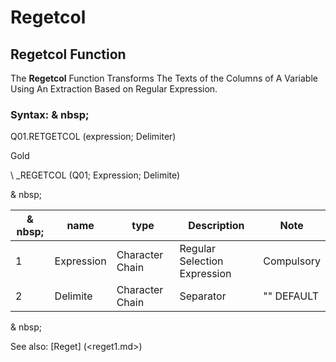 # Regetcol

## Regetcol Function

The **Regetcol** Function Transforms The Texts of the Columns of A Variable Using An Extraction Based on Regular Expression.

### Syntax: & nbsp;

Q01.RETGETCOL (expression; Delimiter)

Gold

\ _REGETCOL (Q01; Expression; Delimite)

& nbsp;

| & nbsp; | **name** | **type** | **Description** | **Note** |
| --- | --- | --- | --- | --- |
| &#49; | Expression | Character Chain | Regular Selection Expression | Compulsory |
| &#50; | Delimite | Character Chain | Separator | "" DEFAULT |

& nbsp;

See also: [Reget] (<reget1.md>)